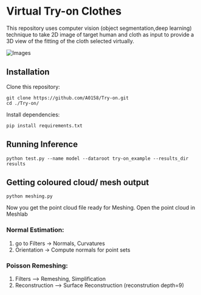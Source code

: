 # Virtual Try-on Clothes
This repository uses  computer vision (object segmentation,deep learning) technique to take 2D image of target human and cloth as input to provide a 3D view of the fitting of the cloth selected virtually. 

![Images](https://user-images.githubusercontent.com/65164450/210137423-f96df1f6-d25d-428c-b970-b1c0324ce487.jpg)

## Installation 
Clone this repository:

```
git clone https://github.com/A0158/Try-on.git
cd ./Try-on/
```
Install dependencies:

```
pip install requirements.txt
```
## Running Inference
```
python test.py --name model --dataroot try-on_example --results_dir results
```
## Getting coloured cloud/ mesh output
```
python meshing.py
```
Now you get the point cloud file ready for Meshing.
Open the point cloud in Meshlab
### Normal Estimation:
1) go to Filters -> Normals, Curvatures 
2) Orientation -> Compute normals for point sets
### Poisson Remeshing:
1) Filters --> Remeshing, Simplification 
2) Reconstruction --> Surface Reconstruction (reconstrution depth=9)
